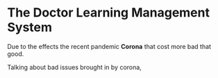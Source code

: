 # The Doctor Learning Management System

Due to the effects the recent pandemic **Corona** that cost more bad that good.

Talking about bad issues brought in by corona, 